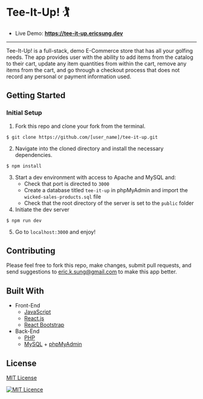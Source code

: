# Tee-It-Up! 🏌️
* Live Demo: __https://tee-it-up.ericsung.dev__

<hr/>

Tee-It-Up! is a full-stack, demo E-Commerce store that has all your golfing needs. The app provides user with the ability to add items from the catalog to their cart, update any item quantities from within the cart, remove any items from the cart, and go through a checkout process that does not record any personal or payment information used.
## Getting Started
### Initial Setup
1. Fork this repo and clone your fork from the terminal.
```
$ git clone https://github.com/[user_name]/tee-it-up.git
```
2. Navigate into the cloned directory and install the necessary dependencies.
```
$ npm install
```
3. Start a dev environment with access to Apache and MySQL and:
    * Check that port is directed to ```3000```
    * Create a database titled ```tee-it-up``` in phpMyAdmin and import the ```wicked-sales-products.sql``` file
    * Check that the root directory of the server is set to the ```public``` folder
4. Initiate the dev server
```
$ npm run dev
```
5. Go to ```localhost:3000``` and enjoy!

## Contributing
Please feel free to fork this repo, make changes, submit pull requests, and send suggestions to eric.k.sung@gmail.com to make this app better.

## Built With
* Front-End
  * [JavaScript](https://www.ecma-international.org/publications/standards/Ecma-262.htm)
  * [React.js](https://reactjs.org/)
  * [React Bootstrap](https://react-bootstrap.github.io/)
* Back-End
  * [PHP](https://php.net/)
  * [MySQL](https://www.mysql.com/) + [phpMyAdmin](https://www.phpmyadmin.net/)

## License
[MIT License](https://opensource.org/licenses/mit-license.php)

[![MIT Licence](https://badges.frapsoft.com/os/mit/mit.svg?v=103)](https://opensource.org/licenses/mit-license.php)
